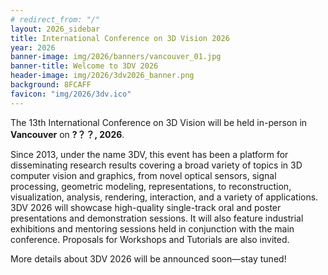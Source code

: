 ```yaml
---
# redirect_from: "/"
layout: 2026_sidebar
title: International Conference on 3D Vision 2026
year: 2026
banner-image: img/2026/banners/vancouver_01.jpg
banner-title: Welcome to 3DV 2026
header-image: img/2026/3dv2026_banner.png
background: 8FCAFF
favicon: "img/2026/3dv.ico"
---
```


<!-- <div style="border: 2px solid #467CFD; padding: 15px; text-align: left">
<i>Registration is now open: <a href="https://3dvconf.github.io/2026/registration/">Register here</a>.
<br><br>

For any visa related questions, please directly contact Ms. Jrene Müller (<a href="mailto:jrene.mueller@geod.baug.ethz.ch">jrene.mueller@geod.baug.ethz.ch</a>).
<br><br>

Early Registration Deadline: <b>January 14, 2026</b><br>
Regular Regular Registration Deadline: <b>March 10, 2026</b>
</i>

</div> -->
<!-- <div style="border: 2px solid #CCCCCC; padding: 15px; text-align: center">
<i>The list of accepted papers is now <a href="https://docs.google.com/spreadsheets/d/1E8d6-TNK-EfwGjcuRBag4UOt4yB48fZt868nL885d1o/edit#gid=1793029531">available</a>.
</i>
</div> -->

The 13th International Conference on 3D Vision will be held in-person in **Vancouver** on **?？？, 2026**.

<!-- This event has provided a premier platform for disseminating research results covering a broad variety of topics in the area of 3D research in computer vision and graphics, from novel optical sensors, signal processing, geometric modelling, representation and transmission, to visualization and interaction, and a variety of applications.  -->

Since 2013, under the name 3DV, this event has been a platform for disseminating research results covering a broad variety of topics in 3D computer vision and graphics, from novel optical sensors, signal processing, geometric modeling, representations, to reconstruction, visualization, analysis, rendering, interaction, and a variety of applications. 3DV 2026 will showcase high-quality single-track oral and poster presentations and demonstration sessions. It will also feature industrial exhibitions and mentoring sessions held in conjunction with the main conference. Proposals for Workshops and Tutorials are also invited.

<p> More details about 3DV 2026 will be announced soon—stay tuned! </p>

